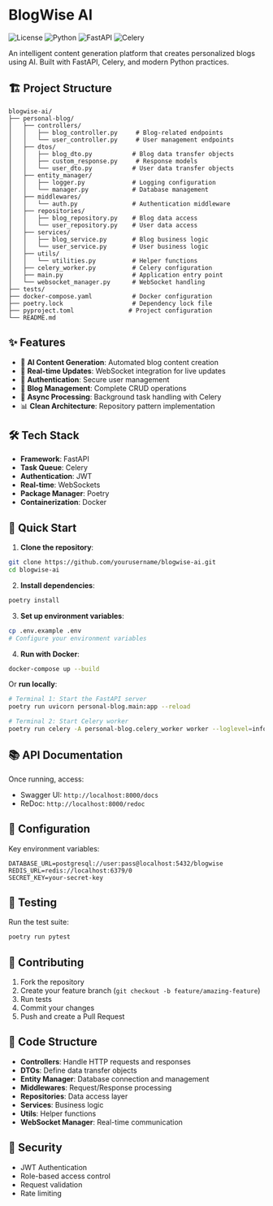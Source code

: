 # BlogWise AI

![License](https://img.shields.io/badge/license-MIT-green)
![Python](https://img.shields.io/badge/python-3.10+-blue)
![FastAPI](https://img.shields.io/badge/FastAPI-latest-purple)
![Celery](https://img.shields.io/badge/celery-latest-orange)

An intelligent content generation platform that creates personalized blogs using AI. Built with FastAPI, Celery, and modern Python practices.

## 🏗️ Project Structure

```
blogwise-ai/
├── personal-blog/
│   ├── controllers/
│   │   ├── blog_controller.py     # Blog-related endpoints
│   │   └── user_controller.py     # User management endpoints
│   ├── dtos/
│   │   ├── blog_dto.py           # Blog data transfer objects
│   │   ├── custom_response.py     # Response models
│   │   └── user_dto.py           # User data transfer objects
│   ├── entity_manager/
│   │   ├── logger.py             # Logging configuration
│   │   └── manager.py            # Database management
│   ├── middlewares/
│   │   └── auth.py               # Authentication middleware
│   ├── repositories/
│   │   ├── blog_repository.py    # Blog data access
│   │   └── user_repository.py    # User data access
│   ├── services/
│   │   ├── blog_service.py       # Blog business logic
│   │   └── user_service.py       # User business logic
│   ├── utils/
│   │   └── utilities.py          # Helper functions
│   ├── celery_worker.py          # Celery configuration
│   ├── main.py                   # Application entry point
│   └── websocket_manager.py      # WebSocket handling
├── tests/
├── docker-compose.yaml           # Docker configuration
├── poetry.lock                   # Dependency lock file
├── pyproject.toml               # Project configuration
└── README.md
```

## ✨ Features

- 🤖 **AI Content Generation**: Automated blog content creation
- 🔄 **Real-time Updates**: WebSocket integration for live updates
- 🔐 **Authentication**: Secure user management
- 📝 **Blog Management**: Complete CRUD operations
- 🚀 **Async Processing**: Background task handling with Celery
- 📊 **Clean Architecture**: Repository pattern implementation

## 🛠️ Tech Stack

- **Framework**: FastAPI
- **Task Queue**: Celery
- **Authentication**: JWT
- **Real-time**: WebSockets
- **Package Manager**: Poetry
- **Containerization**: Docker

## 🚀 Quick Start

1. **Clone the repository**:
```bash
git clone https://github.com/yourusername/blogwise-ai.git
cd blogwise-ai
```

2. **Install dependencies**:
```bash
poetry install
```

3. **Set up environment variables**:
```bash
cp .env.example .env
# Configure your environment variables
```

4. **Run with Docker**:
```bash
docker-compose up --build
```

Or **run locally**:
```bash
# Terminal 1: Start the FastAPI server
poetry run uvicorn personal-blog.main:app --reload

# Terminal 2: Start Celery worker
poetry run celery -A personal-blog.celery_worker worker --loglevel=info
```

## 📚 API Documentation

Once running, access:
- Swagger UI: `http://localhost:8000/docs`
- ReDoc: `http://localhost:8000/redoc`

## 🔧 Configuration

Key environment variables:

```env
DATABASE_URL=postgresql://user:pass@localhost:5432/blogwise
REDIS_URL=redis://localhost:6379/0
SECRET_KEY=your-secret-key
```

## 🧪 Testing

Run the test suite:
```bash
poetry run pytest
```

## 🤝 Contributing

1. Fork the repository
2. Create your feature branch (`git checkout -b feature/amazing-feature`)
3. Run tests
4. Commit your changes
5. Push and create a Pull Request

## 📝 Code Structure

- **Controllers**: Handle HTTP requests and responses
- **DTOs**: Define data transfer objects
- **Entity Manager**: Database connection and management
- **Middlewares**: Request/Response processing
- **Repositories**: Data access layer
- **Services**: Business logic
- **Utils**: Helper functions
- **WebSocket Manager**: Real-time communication

## 🔐 Security

- JWT Authentication
- Role-based access control
- Request validation
- Rate limiting
